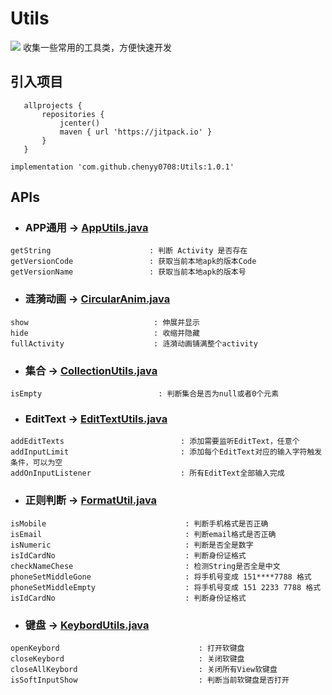 # Utils

[![](https://jitpack.io/v/chenyy0708/Utils.svg)](https://jitpack.io/#chenyy0708/Utils)
收集一些常用的工具类，方便快速开发

## 引入项目

 ```
    allprojects {
        repositories {
            jcenter()
            maven { url 'https://jitpack.io' }
        }
    }
```
```implementation 'com.github.chenyy0708:Utils:1.0.1'```

## APIs

* ### APP通用 -> [AppUtils.java](https://github.com/chenyy0708/Utils/blob/4df16c39292c621b9ff949c96c9f9350ee0a3d8a/library/src/main/java/com/cyy/utils/AppUtils.java) 
```
getString                      : 判断 Activity 是否存在
getVersionCode                 : 获取当前本地apk的版本Code
getVersionName                 : 获取当前本地apk的版本号
```
* ### 涟漪动画 -> [CircularAnim.java](https://github.com/chenyy0708/Utils/blob/4df16c39292c621b9ff949c96c9f9350ee0a3d8a/library/src/main/java/com/cyy/utils/CircularAnim.java) 

```
show                            : 伸展并显示
hide                            : 收缩并隐藏
fullActivity                    : 涟漪动画铺满整个activity
```
* ### 集合 -> [CollectionUtils.java](https://github.com/chenyy0708/Utils/blob/4df16c39292c621b9ff949c96c9f9350ee0a3d8a/library/src/main/java/com/cyy/utils/CollectionUtils.java) 
```
isEmpty                          : 判断集合是否为null或者0个元素
```

* ### EditText -> [EditTextUtils.java](https://github.com/chenyy0708/Utils/blob/4df16c39292c621b9ff949c96c9f9350ee0a3d8a/library/src/main/java/com/cyy/utils/EditTextUtils.java) 
```
addEditTexts                          : 添加需要监听EditText，任意个
addInputLimit                         : 添加每个EditText对应的输入字符触发条件，可以为空
addOnInputListener                    : 所有EditText全部输入完成
```


* ### 正则判断 -> [FormatUtil.java](https://github.com/chenyy0708/Utils/blob/4df16c39292c621b9ff949c96c9f9350ee0a3d8a/library/src/main/java/com/cyy/utils/FormatUtil.java) 
```
isMobile                               : 判断手机格式是否正确
isEmail                                : 判断email格式是否正确
isNumeric                              : 判断是否全是数字
isIdCardNo                             : 判断身份证格式
checkNameChese                         : 检测String是否全是中文
phoneSetMiddleGone                     : 将手机号变成 151****7788 格式
phoneSetMiddleEmpty                    : 将手机号变成 151 2233 7788 格式
isIdCardNo                             : 判断身份证格式
```


* ### 键盘 -> [KeybordUtils.java](https://github.com/chenyy0708/Utils/blob/4df16c39292c621b9ff949c96c9f9350ee0a3d8a/library/src/main/java/com/cyy/utils/KeybordUtils.java) 

```
openKeybord                               : 打开软键盘
closeKeybord                              : 关闭软键盘
closeAllKeybord                           : 关闭所有View软键盘
isSoftInputShow                           : 判断当前软键盘是否打开
```

